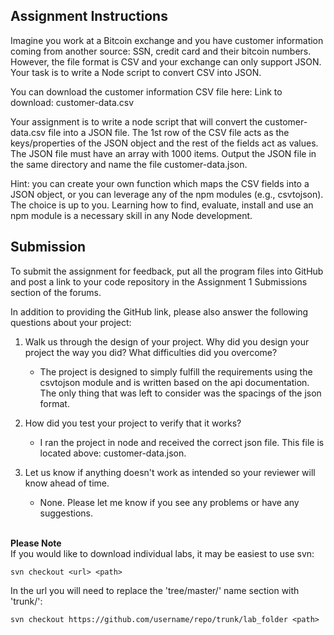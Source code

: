 ## Assignment Instructions
Imagine you work at a Bitcoin exchange and you have customer information coming from another source: SSN, credit card and their bitcoin numbers. However, the file format is CSV and your exchange can only support JSON. Your task is to write a Node script to convert CSV into JSON.

You can download the customer information CSV file here: Link to download: customer-data.csv

Your assignment is to write a node script that will convert the customer-data.csv file into a JSON file. The 1st row of the CSV file acts as the keys/properties of the JSON object and the rest of the fields act as values. The JSON file must have an array with 1000 items. Output the JSON file in the same directory and name the file customer-data.json.

Hint: you can create your own function which maps the CSV fields into a JSON object, or you can leverage any of the npm modules (e.g., csvtojson). The choice is up to you. Learning how to find, evaluate, install and use an npm module is a necessary skill in any Node development.

## Submission

To submit the assignment for feedback, put all the program files into GitHub and post a link to your code repository in the Assignment 1 Submissions section of the forums.

In addition to providing the GitHub link, please also answer the following questions about your project:

1. Walk us through the design of your project. Why did you design your project the way you did? What difficulties did you overcome?
    * The project is designed to simply fulfill the requirements using the csvtojson module and is written based on the api documentation. The only thing that was left to consider was the spacings of the json format.

2. How did you test your project to verify that it works? 
    * I ran the project in node and received the correct json file. This file is located above: customer-data.json.

3. Let us know if anything doesn't work as intended so your reviewer will know ahead of time.
    * None. Please let me know if you see any problems or have any suggestions.

\
**Please Note**\
If you would like to download individual labs, it may be easiest to use svn:

`svn checkout <url> <path>`

In the url you will need to replace the 'tree/master/' name section with 'trunk/':

`svn checkout https://github.com/username/repo/trunk/lab_folder <path>`